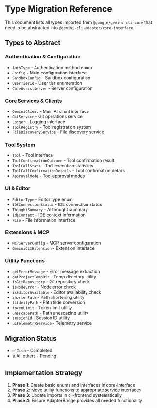 # Type Migration Reference

This document lists all types imported from `@google/gemini-cli-core` that need to be abstracted into `@gemini-cli-adapter/core-interface`.

## Types to Abstract

### Authentication & Configuration
- `AuthType` - Authentication method enum
- `Config` - Main configuration interface
- `SandboxConfig` - Sandbox configuration
- `UserTierId` - User tier enumeration
- `CodeAssistServer` - Server configuration

### Core Services & Clients
- `GeminiClient` - Main AI client interface
- `GitService` - Git operations service
- `Logger` - Logging interface
- `ToolRegistry` - Tool registration system
- `FileDiscoveryService` - File discovery service

### Tool System
- `Tool` - Tool interface
- `ToolConfirmationOutcome` - Tool confirmation result
- `ToolCallStats` - Tool execution statistics
- `ToolCallConfirmationDetails` - Tool confirmation details
- `ApprovalMode` - Tool approval modes

### UI & Editor
- `EditorType` - Editor type enum
- `IDEConnectionStatus` - IDE connection status
- `ThoughtSummary` - AI thought summary
- `IdeContext` - IDE context information
- `File` - File information interface

### Extensions & MCP
- `MCPServerConfig` - MCP server configuration
- `GeminiCLIExtension` - Extension interface

### Utility Functions
- `getErrorMessage` - Error message extraction
- `getProjectTempDir` - Temp directory utility
- `isGitRepository` - Git repository check
- `isNodeError` - Node error check
- `isEditorAvailable` - Editor availability check
- `shortenPath` - Path shortening utility
- `tildeifyPath` - Path tilde conversion
- `tokenLimit` - Token limit utility
- `unescapePath` - Path unescaping utility
- `sessionId` - Session ID utility
- `uiTelemetryService` - Telemetry service

## Migration Status

- ✅ `Icon` - Completed
- ⏳ All others - Pending

## Implementation Strategy

1. **Phase 1**: Create basic enums and interfaces in core-interface
2. **Phase 2**: Move utility functions to appropriate service interfaces
3. **Phase 3**: Update imports in cli-frontend systematically
4. **Phase 4**: Ensure AdapterBridge provides all needed functionality